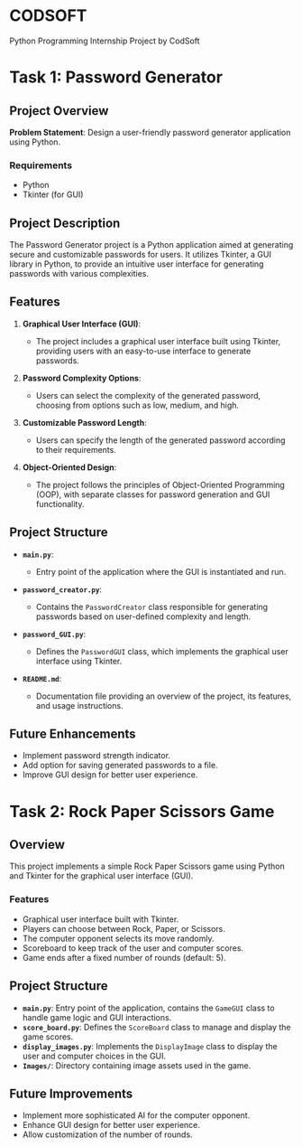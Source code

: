 # CODSOFT
Python Programming Internship Project by CodSoft

# Task 1: Password Generator

## Project Overview

**Problem Statement**: 
Design a user-friendly password generator application using Python.

### Requirements
- Python
- Tkinter (for GUI)

## Project Description

The Password Generator project is a Python application aimed at generating secure and customizable passwords for users. It utilizes Tkinter, a GUI library in Python, to provide an intuitive user interface for generating passwords with various complexities.

## Features

1. **Graphical User Interface (GUI)**:
   - The project includes a graphical user interface built using Tkinter, providing users with an easy-to-use interface to generate passwords.

2. **Password Complexity Options**:
   - Users can select the complexity of the generated password, choosing from options such as low, medium, and high.

3. **Customizable Password Length**:
   - Users can specify the length of the generated password according to their requirements.

4. **Object-Oriented Design**:
   - The project follows the principles of Object-Oriented Programming (OOP), with separate classes for password generation and GUI functionality.

## Project Structure

- **`main.py`**: 
  - Entry point of the application where the GUI is instantiated and run.

- **`password_creator.py`**: 
  - Contains the `PasswordCreator` class responsible for generating passwords based on user-defined complexity and length.

- **`password_GUI.py`**: 
  - Defines the `PasswordGUI` class, which implements the graphical user interface using Tkinter.

- **`README.md`**: 
  - Documentation file providing an overview of the project, its features, and usage instructions.

## Future Enhancements

- Implement password strength indicator.
- Add option for saving generated passwords to a file.
- Improve GUI design for better user experience.
  

# Task 2: Rock Paper Scissors Game

## Overview

This project implements a simple Rock Paper Scissors game using Python and Tkinter for the graphical user interface (GUI).

### Features

- Graphical user interface built with Tkinter.
- Players can choose between Rock, Paper, or Scissors.
- The computer opponent selects its move randomly.
- Scoreboard to keep track of the user and computer scores.
- Game ends after a fixed number of rounds (default: 5).

## Project Structure

- **`main.py`**: Entry point of the application, contains the `GameGUI` class to handle game logic and GUI interactions.
- **`score_board.py`**: Defines the `ScoreBoard` class to manage and display the game scores.
- **`display_images.py`**: Implements the `DisplayImage` class to display the user and computer choices in the GUI.
- **`Images/`**: Directory containing image assets used in the game.

## Future Improvements

- Implement more sophisticated AI for the computer opponent.
- Enhance GUI design for better user experience.
- Allow customization of the number of rounds.

